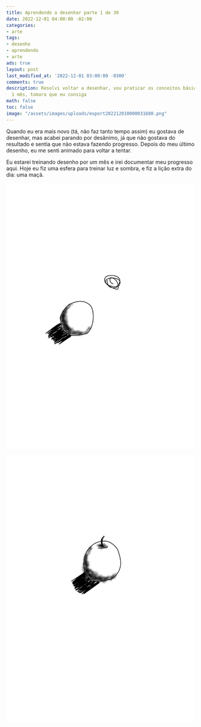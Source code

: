 ```yaml
---
title: Aprendendo a desenhar parte 1 de 30
date: 2022-12-01 04:00:00 -02:00
categories:
- arte
tags:
- desenho
- aprendendo
- arte
ads: true
layout: post
last_modified_at: '2022-12-01 03:00:00 -0300'
comments: true
description: Resolvi voltar a desenhar, vou praticar os conceitos básicos durante
  1 mês, tomara que eu consiga
math: false
toc: false
image: "/assets/images/uploads/export202212010000031680.png"
---
```


Quando eu era mais novo (tá, não faz tanto tempo assim) eu gostava de desenhar, mas acabei parando por desânimo, já que não gostava do resultado e sentia que não estava fazendo progresso. Depois do meu último desenho, eu me senti animado para voltar a tentar.

Eu estarei treinando desenho por um mês e irei documentar meu progresso aqui. Hoje eu fiz uma esfera para treinar luz e sombra, e fiz a lição extra do dia: uma maçã.

![Uma esfera sombreada](/assets/images/uploads/export202212010000031680.png "Parece de cera")

![Uma maçã](/assets/images/uploads/export202212010014454220.png "Eu não morderia essa maçã")
